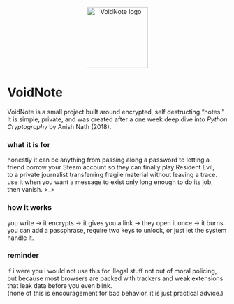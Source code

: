 <p align="center">
  <img src="static/logo.png" width="140" alt="VoidNote logo">
</p>

# VoidNote

VoidNote is a small project built around encrypted, self destructing “notes.”  
It is simple, private, and was created after a one week deep dive into *Python Cryptography* by Anish Nath (2018).

### what it is for
honestly it can be anything from passing along a password to letting a friend borrow your Steam account so they can finally play Resident Evil,  
to a private journalist transferring fragile material without leaving a trace.  
use it when you want a message to exist only long enough to do its job, then vanish. >_>

### how it works
you write → it encrypts → it gives you a link → they open it once → it burns.  
you can add a passphrase, require two keys to unlock, or just let the system handle it.

### reminder
if i were you i would not use this for illegal stuff not out of moral policing,  
but because most browsers are packed with trackers and weak extensions that leak data before you even blink.  
(none of this is encouragement for bad behavior, it is just practical advice.)
